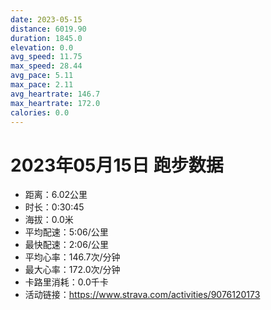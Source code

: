 ```yaml
---
date: 2023-05-15
distance: 6019.90
duration: 1845.0
elevation: 0.0
avg_speed: 11.75
max_speed: 28.44
avg_pace: 5.11
max_pace: 2.11
avg_heartrate: 146.7
max_heartrate: 172.0
calories: 0.0
---
```


# 2023年05月15日 跑步数据

- 距离：6.02公里
- 时长：0:30:45
- 海拔：0.0米
- 平均配速：5:06/公里
- 最快配速：2:06/公里
- 平均心率：146.7次/分钟
- 最大心率：172.0次/分钟
- 卡路里消耗：0.0千卡
- 活动链接：https://www.strava.com/activities/9076120173

